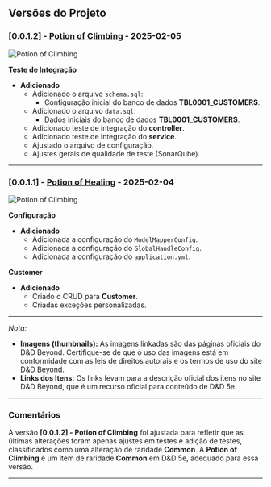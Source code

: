 ## Versões do Projeto

### [0.0.1.2] - [Potion of Climbing](https://www.dndbeyond.com/magic-items/potion-of-climbing) - 2025-02-05
<img alt="Potion of Climbing" src="https://www.dndbeyond.com/attachments/2/667/potion.jpg"/>

**Teste de Integração**

- **Adicionado**
    - Adicionado o arquivo `schema.sql`:
        - Configuração inicial do banco de dados **TBL0001_CUSTOMERS**.
    - Adicionado o arquivo `data.sql`:
        - Dados iniciais do banco de dados **TBL0001_CUSTOMERS**.
    - Adicionado teste de integração do **controller**.
    - Adicionado teste de integração do **service**.
    - Ajustado o arquivo de configuração.
    - Ajustes gerais de qualidade de teste (SonarQube).

---

### [0.0.1.1] - [Potion of Healing](https://www.dndbeyond.com/magic-items/potion-of-healing) - 2025-02-04
<img alt="Potion of Climbing" src="https://www.dndbeyond.com/attachments/2/667/potion.jpg"/>

**Configuração**

- **Adicionado**
    - Adicionada a configuração do `ModelMapperConfig`.
    - Adicionada a configuração do `GlobalHandleConfig`.
    - Adicionada a configuração do `application.yml`.

**Customer**

- **Adicionado**
    - Criado o CRUD para **Customer**.
    - Criadas exceções personalizadas.

---

*Nota:*

- **Imagens (thumbnails):** As imagens linkadas são das páginas oficiais do D&D Beyond. Certifique-se de que o uso das imagens está em conformidade com as leis de direitos autorais e os termos de uso do site [D&D Beyond](https://www.dndbeyond.com/).
- **Links dos Itens:** Os links levam para a descrição oficial dos itens no site D&D Beyond, que é um recurso oficial para conteúdo de D&D 5e.

---

### Comentários

A versão **[0.0.1.2] - Potion of Climbing** foi ajustada para refletir que as últimas alterações foram apenas ajustes em testes e adição de testes, classificados como uma alteração de raridade **Common**. A **Potion of Climbing** é um item de raridade **Common** em D&D 5e, adequado para essa versão.

---